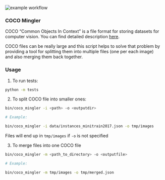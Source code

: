 ![example workflow](https://github.com/ignacy/coco_mingler/actions/workflows/pre-commit.yml/badge.svg)

### COCO Mingler

COCO “Common Objects In Context” is a file format for storing datasets for computer vision. You can find detailed description [here](https://towardsdatascience.com/getting-started-with-coco-dataset-82def99fa0b8).

COCO files can be really large and this script helps to solve that problem by providing a tool for splitting them into multiple files (one per each image) and also merging them back together.


### Usage

1. To run tests:

```sh
python -m tests
```

2. To split COCO file into smaller ones:

```sh
bin/coco_mingler -i <path> -o <outputdir>

# Example:

bin/coco_mingler -i data/instances_minitrain2017.json -o tmp/images
```

Files will end up in `tmp/images` if `-o` is not specified

3. To merge files into one COCO file

```sh
bin/coco_mingler -m <path_to_directory> -o <outputfile>

# Example:

bin/coco_mingler -m tmp/images -o tmp/merged.json
```

